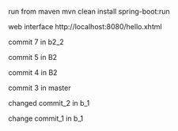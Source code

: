  run from maven
mvn clean install spring-boot:run

web interface
http://localhost:8080/hello.xhtml

commit 7 in b2_2
 
commit 5 in B2

commit 4 in B2

commit 3 in master 

changed commit_2 in b_1

change commit_1 in b_1
